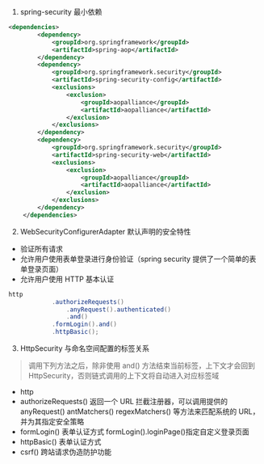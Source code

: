 1. spring-security 最小依赖
```xml
<dependencies>
		<dependency>
			<groupId>org.springframework</groupId>
			<artifactId>spring-aop</artifactId>
		</dependency>
		<dependency>
			<groupId>org.springframework.security</groupId>
			<artifactId>spring-security-config</artifactId>
			<exclusions>
				<exclusion>
					<groupId>aopalliance</groupId>
					<artifactId>aopalliance</artifactId>
				</exclusion>
			</exclusions>
		</dependency>
		<dependency>
			<groupId>org.springframework.security</groupId>
			<artifactId>spring-security-web</artifactId>
			<exclusions>
				<exclusion>
					<groupId>aopalliance</groupId>
					<artifactId>aopalliance</artifactId>
				</exclusion>
			</exclusions>
		</dependency>
	</dependencies>
```

2. WebSecurityConfigurerAdapter 默认声明的安全特性
- 验证所有请求
- 允许用户使用表单登录进行身份验证（spring security 提供了一个简单的表单登录页面）
- 允许用户使用 HTTP 基本认证
```java 
http
			.authorizeRequests()
				.anyRequest().authenticated()
				.and()
			.formLogin().and()
			.httpBasic();
```

3. HttpSecurity 与命名空间配置的标签关系
> 调用下列方法之后，除非使用 and() 方法结束当前标签，上下文才会回到 HttpSecurity，否则链式调用的上下文将自动进入对应标签域
- http   <http>
- authorizeRequests()  <intercept-url>  返回一个 URL 拦截注册器，可以调用提供的 anyRequest() antMatchers() regexMatchers() 等方法来匹配系统的 URL，并为其指定安全策略
- formLogin()    <form-login>   表单认证方式  formLogin().loginPage()指定自定义登录页面
- httpBasic()    <http-basic>  表单认证方式  
- csrf()      <csrf>    跨站请求伪造防护功能
